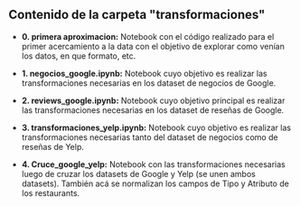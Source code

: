 ## Contenido de la carpeta "transformaciones"

* **0. primera aproximacion:** Notebook con el código realizado para el primer acercamiento a la data con el objetivo de explorar como venían los datos, en que formato, etc.

* **1. negocios_google.ipynb:** Notebook cuyo objetivo es realizar las transformaciones necesarias en los dataset de negocios de Google.

* **2. reviews_google.ipynb:** Notebook cuyo objetivo principal es realizar las transformaciones necesarias en los dataset de reseñas de Google.

* **3. transformaciones_yelp.ipynb:** Notebook cuyo objetivo es realizar las transformaciones necesarias tanto del dataset de negocios como de reseñas de Yelp.

* **4. Cruce_google_yelp:** Notebook con las transformaciones necesarias luego de cruzar los datasets de Google y Yelp (se unen ambos datasets). También acá se normalizan los campos de Tipo y Atributo de los restaurants.
